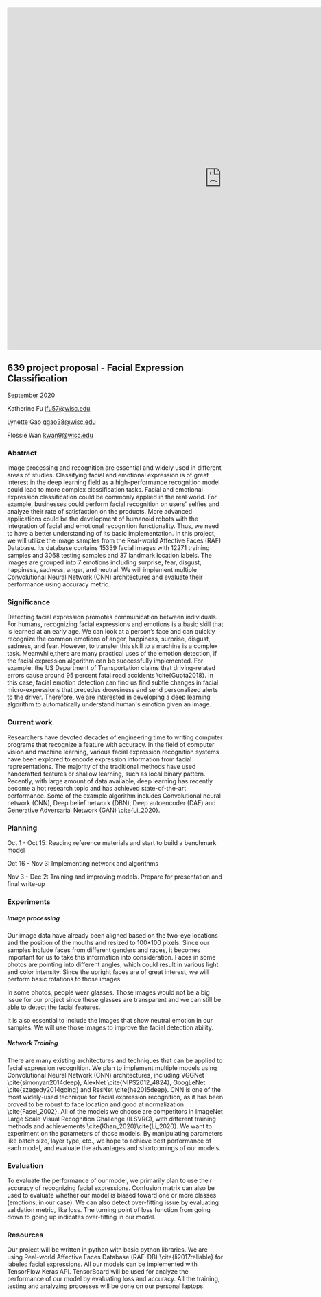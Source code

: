 <embed src="https://lynettegao.github.io/639_project_proposal.pdf" type="application/pdf" width="1000px" height="800px" />


## 639 project proposal - Facial Expression Classification

September 2020

Katherine Fu jfu57@wisc.edu

Lynette Gao qgao38@wisc.edu

Flossie Wan kwan9@wisc.edu

### Abstract

Image processing and recognition are essential and widely used in different areas of studies. Classifying facial and emotional expression is of great interest in the deep learning field as a high-performance recognition model could lead to more complex classification tasks. Facial and emotional expression classification could be commonly applied in the real world. For example, businesses could perform facial recognition on users' selfies and analyze their rate of satisfaction on the products. More advanced applications could be the development of humanoid robots with the integration of facial and emotional recognition functionality. Thus, we need to have a better understanding of its basic implementation. In this project, we will utilize the image samples from the Real-world Affective Faces (RAF) Database. Its database contains 15339 facial images with 12271 training samples and 3068 testing samples and 37 landmark location labels. The images are grouped into 7 emotions including surprise, fear, disgust, happiness, sadness, anger, and neutral. We will implement multiple Convolutional Neural Network (CNN) architectures and evaluate their performance using accuracy metric.  

### Significance
Detecting facial expression promotes communication between individuals. For humans, recognizing facial expressions and emotions is a basic skill that is learned at an early age. We can look at a person’s face and can quickly recognize the common emotions of anger, happiness, surprise, disgust, sadness, and fear. However, to transfer this skill to a machine is a complex task. Meanwhile,there are many practical uses of the emotion detection, if the facial expression algorithm can be successfully implemented. For example, the US Department of Transportation claims that driving-related errors cause around 95 percent fatal road accidents \cite{Gupta2018}. In this case, facial emotion detection can find us find subtle changes in facial micro-expressions that precedes drowsiness and send personalized alerts to the driver. Therefore, we are interested in developing a deep learning algorithm to automatically understand human's emotion given an image.

### Current work
Researchers have devoted decades of engineering time to writing computer programs that recognize a feature with accuracy. In the field of computer vision and machine learning, various facial expression recognition  systems have been explored to encode expression information from facial representations. The majority of the traditional methods have used handcrafted features or shallow learning, such as local binary pattern. Recently, with large amount of data available, deep learning has recently become a hot research topic and has achieved state-of-the-art performance. Some of the example algorithm includes Convolutional neural network (CNN), Deep belief network (DBN), Deep autoencoder (DAE) and Generative Adversarial Network (GAN) \cite{Li_2020}.

### Planning
Oct 1 - Oct 15:  Reading reference materials and start to build a benchmark model 

Oct 16 - Nov 3: Implementing network and algorithms

Nov 3 - Dec 2: Training and improving models. Prepare for presentation and final write-up

### Experiments
##### Image processing
Our image data have already been aligned based on the two-eye locations and the position of the mouths and resized to 100*100 pixels. Since our samples include faces from different genders and races, it becomes important for us to take this information into consideration. Faces in some photos are pointing into different angles, which could result in various light and color intensity. Since the upright faces are of great interest, we will perform basic rotations to those images. 

In some photos, people wear glasses. Those images would not be a big issue for our project since these glasses are transparent and we can still be able to detect the facial features. 

It is also essential to include the images that show neutral emotion in our samples. We will use those images to improve the facial detection ability.

##### Network Training
There are many existing architectures and techniques that can be applied to facial expression recognition. We plan to implement multiple models using Convolutional Neural Network (CNN) architectures, including VGGNet \cite{simonyan2014deep}, AlexNet \cite{NIPS2012_4824}, GoogLeNet \cite{szegedy2014going} and ResNet \cite{he2015deep}. CNN is one of the most widely-used technique for facial expression recognition, as it has been proved to be robust to face location and good at normalization \cite{Fasel_2002}. All of the models we choose are competitors in ImageNet Large Scale Visual Recognition Challenge (ILSVRC), with different training methods and achievements \cite{Khan_2020}\cite{Li_2020}. We want to experiment on the parameters of those models. By manipulating parameters like batch size, layer type, etc., we hope to achieve best performance of each model, and evaluate the advantages and shortcomings of our models.

### Evaluation
To evaluate the performance of our model, we primarily plan to use their accuracy of recognizing facial expressions.  Confusion matrix can also be used to evaluate whether our model is biased toward one or more classes (emotions, in our case). We can also detect over-fitting issue by evaluating validation metric, like loss. The turning point of loss function from going down to going up indicates over-fitting in our model.

### Resources
Our project will be written in python with basic python libraries. We are using Real-world Affective Faces Database (RAF-DB) \cite{li2017reliable} for labeled facial expressions. All our models can be implemented with TensorFlow Keras API. TensorBoard will be used for analyze the performance of our model by evaluating loss and accuracy. All the training, testing and analyzing processes will be done on our personal laptops.
